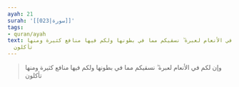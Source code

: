 ```yaml
---
ayah: 21
surah: '[[023|سورة]]'
tags:
- quran/ayah
text: وإن لكم في الأنعام لعبرة ۖ نسقيكم مما في بطونها ولكم فيها منافع كثيرة ومنها
  تأكلون
---
```

> وإن لكم في الأنعام لعبرة ۖ نسقيكم مما في بطونها ولكم فيها منافع كثيرة ومنها تأكلون
